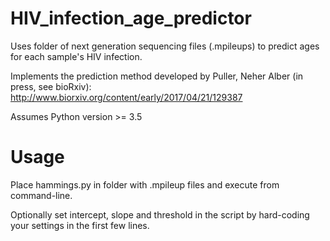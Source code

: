 # HIV_infection_age_predictor
Uses folder of next generation sequencing files (.mpileups) to predict ages for each sample's HIV infection.

Implements the prediction method developed by 
Puller, Neher Alber (in press, see bioRxiv):
http://www.biorxiv.org/content/early/2017/04/21/129387

Assumes Python version >= 3.5

# Usage
Place hammings.py in folder with .mpileup files and execute from command-line.

Optionally set intercept, slope and threshold in the script by hard-coding your settings in the first few lines.
